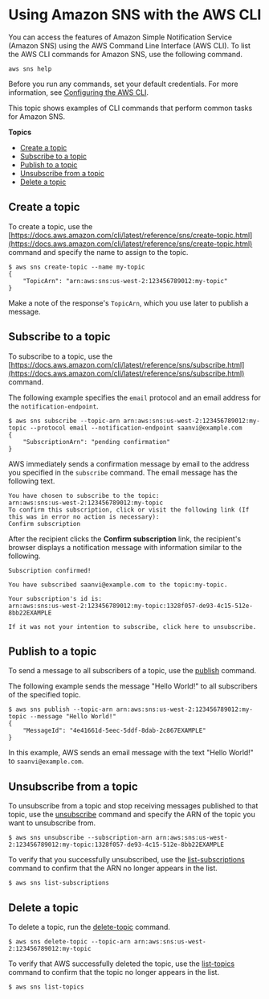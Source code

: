 # Using Amazon SNS with the AWS CLI<a name="cli-services-sns"></a>

You can access the features of Amazon Simple Notification Service \(Amazon SNS\) using the AWS Command Line Interface \(AWS CLI\)\. To list the AWS CLI commands for Amazon SNS, use the following command\.

```
aws sns help
```

Before you run any commands, set your default credentials\. For more information, see [Configuring the AWS CLI](cli-chap-configure.md)\.

This topic shows examples of CLI commands that perform common tasks for Amazon SNS\.

**Topics**
+ [Create a topic](#cli-create-sns-topic)
+ [Subscribe to a topic](#cli-subscribe-sns-topic)
+ [Publish to a topic](#cli-publish-sns-topic)
+ [Unsubscribe from a topic](#cli-unsubscribe-sns-topic)
+ [Delete a topic](#cli-delete-sns-topic)

## Create a topic<a name="cli-create-sns-topic"></a>

To create a topic, use the [https://docs.aws.amazon.com/cli/latest/reference/sns/create-topic.html](https://docs.aws.amazon.com/cli/latest/reference/sns/create-topic.html) command and specify the name to assign to the topic\.

```
$ aws sns create-topic --name my-topic
{
    "TopicArn": "arn:aws:sns:us-west-2:123456789012:my-topic"
}
```

Make a note of the response's `TopicArn`, which you use later to publish a message\.

## Subscribe to a topic<a name="cli-subscribe-sns-topic"></a>

To subscribe to a topic, use the [https://docs.aws.amazon.com/cli/latest/reference/sns/subscribe.html](https://docs.aws.amazon.com/cli/latest/reference/sns/subscribe.html) command\. 

The following example specifies the `email` protocol and an email address for the `notification-endpoint`\.

```
$ aws sns subscribe --topic-arn arn:aws:sns:us-west-2:123456789012:my-topic --protocol email --notification-endpoint saanvi@example.com
{
    "SubscriptionArn": "pending confirmation"
}
```

AWS immediately sends a confirmation message by email to the address you specified in the `subscribe` command\. The email message has the following text\.

```
You have chosen to subscribe to the topic:
arn:aws:sns:us-west-2:123456789012:my-topic
To confirm this subscription, click or visit the following link (If this was in error no action is necessary):
Confirm subscription
```

After the recipient clicks the **Confirm subscription** link, the recipient's browser displays a notification message with information similar to the following\.

```
Subscription confirmed!

You have subscribed saanvi@example.com to the topic:my-topic.

Your subscription's id is:
arn:aws:sns:us-west-2:123456789012:my-topic:1328f057-de93-4c15-512e-8bb22EXAMPLE

If it was not your intention to subscribe, click here to unsubscribe.
```

## Publish to a topic<a name="cli-publish-sns-topic"></a>

To send a message to all subscribers of a topic, use the [publish](https://docs.aws.amazon.com/cli/latest/reference/sns/publish.html) command\. 

The following example sends the message "Hello World\!" to all subscribers of the specified topic\.

```
$ aws sns publish --topic-arn arn:aws:sns:us-west-2:123456789012:my-topic --message "Hello World!"
{
    "MessageId": "4e41661d-5eec-5ddf-8dab-2c867EXAMPLE"
}
```

In this example, AWS sends an email message with the text "Hello World\!" to `saanvi@example.com`\.

## Unsubscribe from a topic<a name="cli-unsubscribe-sns-topic"></a>

To unsubscribe from a topic and stop receiving messages published to that topic, use the [unsubscribe](https://docs.aws.amazon.com/cli/latest/reference/sns/unsubscribe.html) command and specify the ARN of the topic you want to unsubscribe from\.

```
$ aws sns unsubscribe --subscription-arn arn:aws:sns:us-west-2:123456789012:my-topic:1328f057-de93-4c15-512e-8bb22EXAMPLE
```

To verify that you successfully unsubscribed, use the [list\-subscriptions](https://docs.aws.amazon.com/cli/latest/reference/sns/list-subscriptions.html) command to confirm that the ARN no longer appears in the list\.

```
$ aws sns list-subscriptions
```

## Delete a topic<a name="cli-delete-sns-topic"></a>

To delete a topic, run the [delete\-topic](https://docs.aws.amazon.com/cli/latest/reference/sns/delete-topic.html) command\.

```
$ aws sns delete-topic --topic-arn arn:aws:sns:us-west-2:123456789012:my-topic
```

To verify that AWS successfully deleted the topic, use the [list\-topics](https://docs.aws.amazon.com/cli/latest/reference/sns/list-topics.html) command to confirm that the topic no longer appears in the list\.

```
$ aws sns list-topics
```